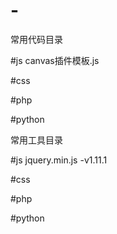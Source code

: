 # -
常用代码目录

#js
	canvas插件模板.js
	
#css

#php

#python


常用工具目录

#js
	jquery.min.js -v1.11.1



#css

#php

#python
